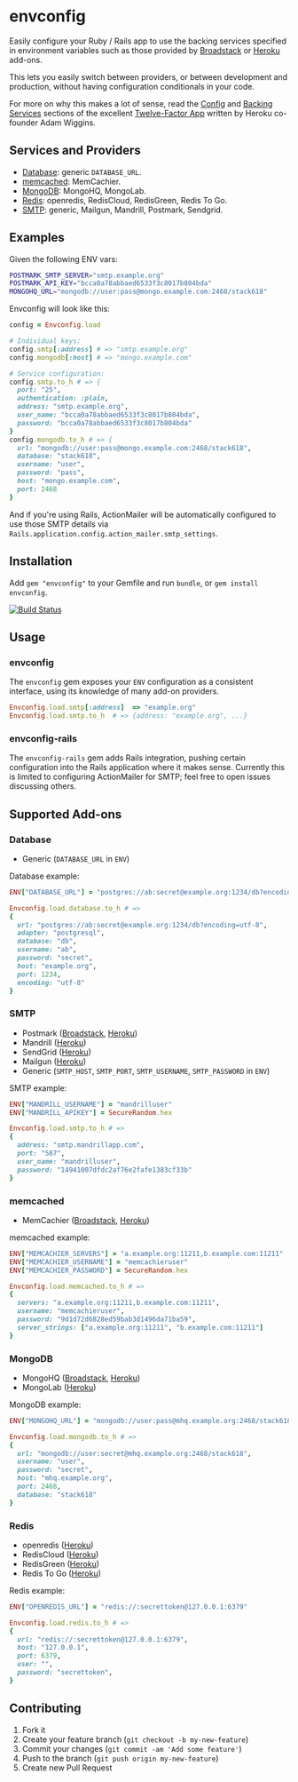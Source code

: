 # envconfig

Easily configure your Ruby / Rails app to use the backing services specified in
environment variables such as those provided by [Broadstack][broadstack] or
[Heroku][heroku_addons] add-ons.

This lets you easily switch between providers, or between development and production,
without having configuration conditionals in your code.

For more on why this makes a lot of sense, read the [Config][12config] and
[Backing Services][12bs] sections of the excellent [Twelve-Factor App][12factor]
written by Heroku co-founder Adam Wiggins.


## Services and Providers

* [Database](#database): generic `DATABASE_URL`.
* [memcached](#memcached): MemCachier.
* [MongoDB](#mongodb): MongoHQ, MongoLab.
* [Redis](#redis): openredis, RedisCloud, RedisGreen, Redis To Go.
* [SMTP](#smtp): generic, Mailgun, Mandrill, Postmark, Sendgrid.


## Examples

Given the following ENV vars:

```sh
POSTMARK_SMTP_SERVER="smtp.example.org"
POSTMARK_API_KEY="bcca0a78abbaed6533f3c8017b804bda"
MONGOHQ_URL="mongodb://user:pass@mongo.example.com:2468/stack618"
```

Envconfig will look like this:

```ruby
config = Envconfig.load

# Individual keys:
config.smtp[:address] # => "smtp.example.org"
config.mongodb[:host] # => "mongo.example.com"

# Service configuration:
config.smtp.to_h # => {
  port: "25",
  authentication: :plain,
  address: "smtp.example.org",
  user_name: "bcca0a78abbaed6533f3c8017b804bda",
  password: "bcca0a78abbaed6533f3c8017b804bda"
}
config.mongodb.to_h # => {
  url: "mongodb://user:pass@mongo.example.com:2468/stack618",
  database: "stack618",
  username: "user",
  password: "pass",
  host: "mongo.example.com",
  port: 2468
}
```

And if you're using Rails, ActionMailer will be automatically configured
to use those SMTP details via `Rails.application.config.action_mailer.smtp_settings`.


## Installation

Add `gem "envconfig"` to your Gemfile and run `bundle`,
or `gem install envconfig`.

[![Build Status](https://travis-ci.org/broadstack/envconfig.png?branch=master)](https://travis-ci.org/broadstack/envconfig)

## Usage

### envconfig

The `envconfig` gem exposes your `ENV` configuration as a consistent interface,
using its knowledge of many add-on providers.

```ruby
Envconfig.load.smtp[:address]  => "example.org"
Envconfig.load.smtp.to_h  # => {address: "example.org", ...}
```

### envconfig-rails

The `envconfig-rails` gem adds Rails integration, pushing certain configuration
into the Rails application where it makes sense. Currently this is limited to
configuring ActionMailer for SMTP; feel free to open issues discussing others.


## Supported Add-ons

### Database

* Generic (`DATABASE_URL` in `ENV`)

Database example:

```ruby
ENV["DATABASE_URL"] = "postgres://ab:secret@example.org:1234/db?encoding=utf-8"

Envconfig.load.database.to_h # =>
{
  url: "postgres://ab:secret@example.org:1234/db?encoding=utf-8",
  adapter: "postgresql",
  database: "db",
  username: "ab",
  password: "secret",
  host: "example.org",
  port: 1234,
  encoding: "utf-8"
}


```


### SMTP

* Postmark ([Broadstack](https://broadstack.com/addons/postmark), [Heroku](https://addons.heroku.com/postmark))
* Mandrill ([Heroku](https://addons.heroku.com/mandrill))
* SendGrid ([Heroku](https://addons.heroku.com/sendgrid))
* Mailgun ([Heroku](https://address.Heroku.com/mailgun))
* Generic (`SMTP_HOST`, `SMTP_PORT`, `SMTP_USERNAME`, `SMTP_PASSWORD` in `ENV`)

SMTP example:

```ruby
ENV["MANDRILL_USERNAME"] = "mandrilluser"
ENV["MANDRILL_APIKEY"] = SecureRandom.hex

Envconfig.load.smtp.to_h # =>
{
  address: "smtp.mandrillapp.com",
  port: "587",
  user_name: "mandrilluser",
  password: "14941007dfdc2af76e2fafe1383cf33b"
}
```

### memcached

* MemCachier ([Broadstack](https://broadstack.com/addons/memcachier), [Heroku](https://addons.heroku.com/memcachier))

memcached example:

```ruby
ENV["MEMCACHIER_SERVERS"] = "a.example.org:11211,b.example.com:11211"
ENV["MEMCACHIER_USERNAME"] = "memcachieruser"
ENV["MEMCACHIER_PASSWORD"] = SecureRandom.hex

Envconfig.load.memcached.to_h # =>
{
  servers: "a.example.org:11211,b.example.com:11211",
  username: "memcachieruser",
  password: "9d1d72d6828ed59bab3d1496da71ba59",
  server_strings: ["a.example.org:11211", "b.example.com:11211"]
}
```


### MongoDB

* MongoHQ ([Broadstack](https://broadstack.com/addons/mongohq), [Heroku](https://addons.heroku.com/mongohq))
* MongoLab ([Heroku](https://addons.heroku.com/mongolab))

MongoDB example:

```ruby
ENV["MONGOHQ_URL"] = "mongodb://user:pass@mhq.example.org:2468/stack618"

Envconfig.load.mongodb.to_h # =>
{
  url: "mongodb://user:secret@mhq.example.org:2468/stack618",
  username: "user",
  password: "secret",
  host: "mhq.example.org",
  port: 2468,
  database: "stack618"
}
```


### Redis

* openredis ([Heroku](https://addons.heroku.com/openredis))
* RedisCloud ([Heroku](https://addons.heroku.com/rediscloud))
* RedisGreen ([Heroku](https://addons.heroku.com/redisgreen))
* Redis To Go ([Heroku](https://addons.heroku.com/redistogo))

Redis example:

```ruby
ENV["OPENREDIS_URL"] = "redis://:secrettoken@127.0.0.1:6379"

Envconfig.load.redis.to_h # =>
{
  url: "redis://:secrettoken@127.0.0.1:6379",
  host: "127.0.0.1",
  port: 6379,
  user: "",
  password: "secrettoken",
}
```


## Contributing

1. Fork it
2. Create your feature branch (`git checkout -b my-new-feature`)
3. Commit your changes (`git commit -am 'Add some feature'`)
4. Push to the branch (`git push origin my-new-feature`)
5. Create new Pull Request


[backing_services]: http://12factor.net/backing-services
[broadstack]: https://broadstack.com
[heroku_addons]: https://addons.heroku.com/
[12factor]: http://12factor.net/
[12config]: http://12factor.net/config
[12bs]: http://12factor.net/backing-services
